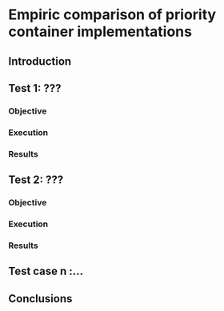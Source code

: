 # Empiric comparison of priority container implementations

## Introduction

## Test 1: ???

### Objective

### Execution

### Results

## Test 2: ???

### Objective

### Execution

### Results

## Test case n :...


## Conclusions 